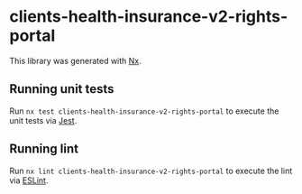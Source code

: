 # clients-health-insurance-v2-rights-portal

This library was generated with [Nx](https://nx.dev).

## Running unit tests

Run `nx test clients-health-insurance-v2-rights-portal` to execute the unit tests via [Jest](https://jestjs.io).

## Running lint

Run `nx lint clients-health-insurance-v2-rights-portal` to execute the lint via [ESLint](https://eslint.org/).
